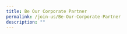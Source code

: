 ```yaml
---
title: Be Our Corporate Partner
permalink: /join-us/Be-Our-Corporate-Partner
description: ""
---
```

